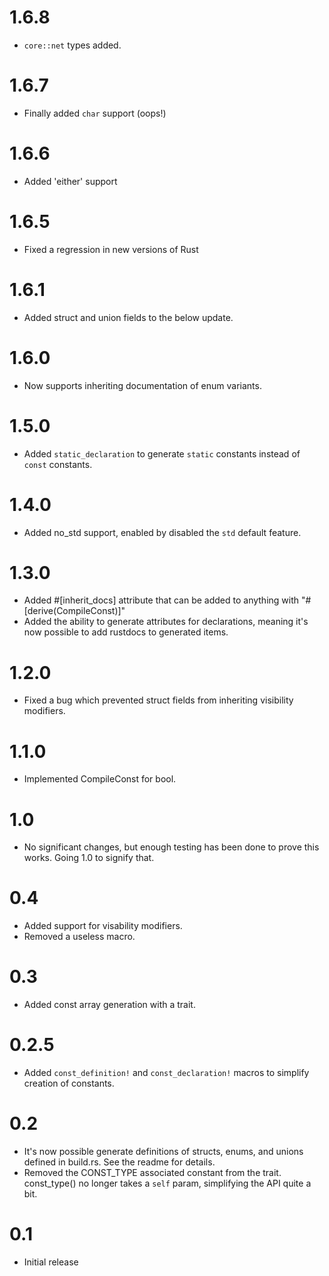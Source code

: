 # 1.6.8
- `core::net` types added.

# 1.6.7
- Finally added `char` support (oops!)

# 1.6.6
- Added 'either' support

# 1.6.5
- Fixed a regression in new versions of Rust

# 1.6.1
- Added struct and union fields to the below update.

# 1.6.0
- Now supports inheriting documentation of enum variants.

# 1.5.0
- Added `static_declaration` to generate `static` constants instead of `const` constants.

# 1.4.0 
- Added no_std support, enabled by disabled the `std` default feature.

# 1.3.0
- Added #[inherit_docs] attribute that can be added to anything with "#[derive(CompileConst)]"
- Added the ability to generate attributes for declarations, meaning it's now possible to add rustdocs to generated items.

# 1.2.0
- Fixed a bug which prevented struct fields from inheriting visibility modifiers.

# 1.1.0
- Implemented CompileConst for bool.

# 1.0
- No significant changes, but enough testing has been done to prove this works. Going 1.0 to signify that.

# 0.4
- Added support for visability modifiers.
- Removed a useless macro.

# 0.3
- Added const array generation with a trait.

# 0.2.5
- Added `const_definition!` and `const_declaration!` macros to simplify creation of constants.

# 0.2
- It's now possible generate definitions of structs, enums, and unions defined in build.rs. See the readme for details.
- Removed the CONST_TYPE associated constant from the trait. const_type() no longer takes a `self` param, simplifying
the API quite a bit.

# 0.1
- Initial release